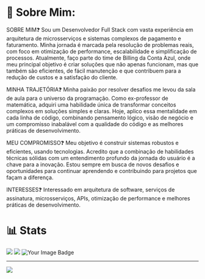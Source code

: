 # 💫 Sobre Mim:
SOBRE MIM❓
Sou um Desenvolvedor Full Stack com vasta experiência em arquitetura de microsserviços e sistemas complexos de pagamento e faturamento. Minha jornada é marcada pela resolução de problemas reais, com foco em otimização de performance, escalabilidade e simplificação de processos. Atualmente, faço parte do time de Billing da Conta Azul, onde meu principal objetivo é criar soluções que não apenas funcionam, mas que também são eficientes, de fácil manutenção e que contribuem para a redução de custos e a satisfação do cliente.

MINHA TRAJETÓRIA❓
Minha paixão por resolver desafios me levou da sala de aula para o universo da programação. Como ex-professor de matemática, adquiri uma habilidade única de transformar conceitos complexos em soluções simples e claras. Hoje, aplico essa mentalidade em cada linha de código, combinando pensamento lógico, visão de negócio e um compromisso inabalável com a qualidade do código e as melhores práticas de desenvolvimento.

MEU COMPROMISSO❓
Meu objetivo é construir sistemas robustos e eficientes, usando tecnologias. Acredito que a combinação de habilidades técnicas sólidas com um entendimento profundo da jornada do usuário é a chave para a inovação. Estou sempre em busca de novos desafios e oportunidades para continuar aprendendo e contribuindo para projetos que façam a diferença.

INTERESSES❓
Interessado em arquitetura de software, serviços de assinatura, microsserviços, APIs, otimização de performance e melhores práticas de desenvolvimento.


# 📊  Stats
![](https://github-readme-streak-stats.herokuapp.com/?user=LuizFernandesOliveira&theme=dark&border_radius=5.4&locale=pt_BR&card_width=500)
![](https://github-readme-stats.vercel.app/api/top-langs/?username=LuizFernandesOliveira&theme=dark&hide_border=false&include_all_commits=true&count_private=true&layout=compact)
<img src="https://tryhackme-badges.s3.amazonaws.com/lfooficial.png" alt="Your Image Badge" />

---
[![](https://visitcount.itsvg.in/api?id=LuizFernandesOliveira&icon=0&color=0)](https://visitcount.itsvg.in)

<!-- Proudly created with GPRM ( https://gprm.itsvg.in ) -->
